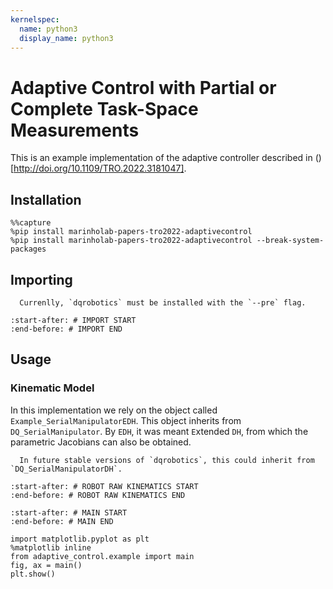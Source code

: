 ```yaml
---
kernelspec:
  name: python3
  display_name: python3
---
```


# Adaptive Control with Partial or Complete Task-Space Measurements

This is an example implementation of the adaptive controller described in ()[http://doi.org/10.1109/TRO.2022.3181047].

## Installation

```{code-cell} ipython3
%%capture
%pip install marinholab-papers-tro2022-adaptivecontrol
%pip install marinholab-papers-tro2022-adaptivecontrol --break-system-packages
```

## Importing

```{attention}
  Currenlly, `dqrobotics` must be installed with the `--pre` flag. 
```

```{literalinclude} adaptive_control/example.py
:start-after: # IMPORT START
:end-before: # IMPORT END
```

## Usage

### Kinematic Model

In this implementation we rely on the object called `Example_SerialManipulatorEDH`. This object 
inherits from `DQ_SerialManipulator`. By `EDH`, it was meant `E`xtended `DH`, from which the 
parametric Jacobians can also be obtained.

```{note}
  In future stable versions of `dqrobotics`, this could inherit from `DQ_SerialManipulatorDH`.
```

```{literalinclude} adaptive_control/example.py
:start-after: # ROBOT RAW KINEMATICS START
:end-before: # ROBOT RAW KINEMATICS END
```

```{literalinclude} adaptive_control/example.py
:start-after: # MAIN START
:end-before: # MAIN END
```

```{code-cell} ipython3
import matplotlib.pyplot as plt
%matplotlib inline
from adaptive_control.example import main
fig, ax = main()
plt.show()
```

